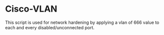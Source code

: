 # Cisco-VLAN
This script is used for network hardening by applying a vlan of 666 value to each and every disabled/unconnected port.
